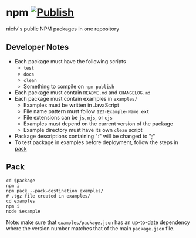 # npm [![Publish](https://github.com/nicfv/npm/actions/workflows/publish.yml/badge.svg)](https://github.com/nicfv/npm/actions/workflows/publish.yml)
nicfv's public NPM packages in one repository

## Developer Notes
- Each package must have the following scripts
    - `test`
    - `docs`
    - `clean`
    - Something to compile on `npm publish`
- Each package must contain `README.md` and `CHANGELOG.md`
- Each package must contain examples in `examples/`
    - Examples must be written in JavaScript
    - File name pattern must follow `123-Example-Name.ext`
    - File extensions can be `js`, `mjs`, or `cjs`
    - Examples must depend on the current version of the package
    - Example directory must have its own `clean` script
- Package descriptions containing ":" will be changed to ";"
- To test package in examples before deployment, follow the steps in [pack](#pack)

## Pack
```shell
cd $package
npm i
npm pack --pack-destination examples/
# .tgz file created in examples/
cd examples
npm i
node $example
```
Note: make sure that `examples/package.json` has an up-to-date dependency where the version number matches that of the main `package.json` file.